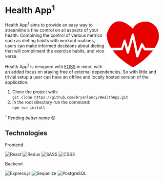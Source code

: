 # Health App<sup>1</sup>


<div>
    <img src="frontend/public/heart.png" height=150 align="right">
    <p>
        Health App<sup>1</sup> aims to provide an easy way to streamline a fine control on all aspects of your health. Combining the control of various metrics such as dieting habits with workout routines, users can make informed decisions about dieting that will compliment the exercise habits, and vice versa.
    </p>
</div>
<div>
    <p>
        Health App<sup>1</sup> is designed with <a href="https://wikipedia.org/wiki/Free_and_open-source_software">FOSS</a> in mind, with an added focus on staying free of external dependencies. So with little and trivial setup a user can have an offline and locally hosted version of the application.
    </p>
</div>


1. Clone the project with:<br>`git clone https://github.com/bryanlancy/HealthApp.git`
1. In the root directory run the command:<br>`npm run install`


<sup>1</sup> *Pending better name* :sweat: <br>

## Technologies
<p>Frontend</p>
<div>
    <img alt="React" src="https://img.shields.io/badge/React%20-%2320232a.svg?logo=react&logoColor=%2361DAFB">
    <img alt="Redux" src="https://img.shields.io/badge/Redux-764ABC?logo=redux">
    <img alt="SASS" src="https://img.shields.io/badge/Sass%20-hotpink.svg?logo=SASS&logoColor=white">
    <img alt="CSS3" src="https://img.shields.io/badge/CSS3%20-%231572B6.svg?logo=css3&logoColor=white">
</div>
<p>Backend</p>
<div>
    <img alt="Express.js" src="https://img.shields.io/badge/Express.js%20-%23404d59.svg?logo=express&logoColor=white">
    <img alt="Sequelize" src ="https://img.shields.io/badge/Sequelize-52B0E7.svg?logo=sequelize&logoColor=white">
    <img alt="PostgreSQL" src ="https://img.shields.io/badge/PostgreSQL-%23316192.svg?logo=postgresql&logoColor=white">
</div>
